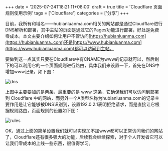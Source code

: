 +++
date = '2025-07-24T18:21:11+08:00'
draft = true
title = 'Cloudflare 页面规则使用示例'
tags = ['Cloudflare']
categories = ['分享']
+++

目前，我所有和域名——hubianluanma.com相关的网站都是通过Cloudflare进行DNS解析和部署，其中主站的页面是通过它的Pages功能进行部署，好处是免费零成本。本文主要介绍如何让用户不管访问[https://hubianluanma.com](https://hubianluanma..com)还是[https://www.hubianluanma.com](https://www.hubianluanma.com)都可以访问到主站。

要做到这一点其实只要在Cloudflare中有CNAME为www的记录就可以，然后剩下的可以利用它的一个页面规则进行路由，具体我们来设置一下，首先在DNS中增加www记录，如下图：

![dns](https://file.hubianluanma.com/u/7SrSUH.png)

上图中主要要加的是两条，最重要的是 www 这条，它确保我们可以访问到部署到 Cloudflare 中的网站，而另外一个A类型名称为hubianluanma.com的记录主要作用是让它能够被DNS识别到，设置192.0.2.1表明拒绝请求，而是直接让它根据规则路由，页面规则的设置如下图：

![rules](https://file.hubianluanma.com/u/aNRYPL.png)

OK，通过上面的简单设置我们就可以实现加不加www都可以正常访问我们的网站了，Cloudflare还有很多强大的功能，后续我会继续探索，对于个人开发者它可以让我们零成本的上线一些东西，很值得学习。

